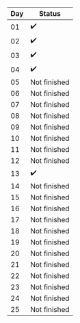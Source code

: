 | Day | Status             |
|-----|--------------------|
| 01  | :heavy_check_mark: |
| 02  | :heavy_check_mark: |
| 03  | :heavy_check_mark: |
| 04  | :heavy_check_mark: |
| 05  | Not finished       |
| 06  | Not finished       |
| 07  | Not finished       |
| 08  | Not finished       |
| 09  | Not finished       |
| 10  | Not finished       |
| 11  | Not finished       |
| 12  | Not finished       |
| 13  | :heavy_check_mark: |
| 14  | Not finished       |
| 15  | Not finished       |
| 16  | Not finished       |
| 17  | Not finished       |
| 18  | Not finished       |
| 19  | Not finished       |
| 20  | Not finished       |
| 21  | Not finished       |
| 22  | Not finished       |
| 23  | Not finished       |
| 24  | Not finished       |
| 25  | Not finished       |